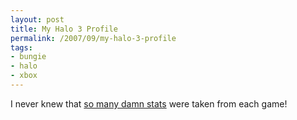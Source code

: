 ```yaml
---
layout: post
title: My Halo 3 Profile
permalink: /2007/09/my-halo-3-profile
tags:
- bungie
- halo
- xbox
---
```


I never knew that [so many damn stats](http://www.bungie.net/stats/PlayerStatsHalo3.aspx?player=DroopyWizard) 
were taken from each game!
